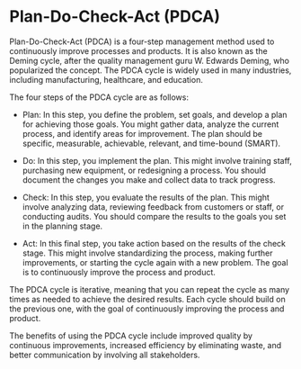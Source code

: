 # Plan-Do-Check-Act (PDCA)

Plan-Do-Check-Act (PDCA) is a four-step management method used to continuously improve processes and products. It is also known as the Deming cycle, after the quality management guru W. Edwards Deming, who popularized the concept. The PDCA cycle is widely used in many industries, including manufacturing, healthcare, and education.

The four steps of the PDCA cycle are as follows:

* Plan: In this step, you define the problem, set goals, and develop a plan for achieving those goals. You might gather data, analyze the current process, and identify areas for improvement. The plan should be specific, measurable, achievable, relevant, and time-bound (SMART).

* Do: In this step, you implement the plan. This might involve training staff, purchasing new equipment, or redesigning a process. You should document the changes you make and collect data to track progress.

* Check: In this step, you evaluate the results of the plan. This might involve analyzing data, reviewing feedback from customers or staff, or conducting audits. You should compare the results to the goals you set in the planning stage.

* Act: In this final step, you take action based on the results of the check stage. This might involve standardizing the process, making further improvements, or starting the cycle again with a new problem. The goal is to continuously improve the process and product.

The PDCA cycle is iterative, meaning that you can repeat the cycle as many times as needed to achieve the desired results. Each cycle should build on the previous one, with the goal of continuously improving the process and product.

The benefits of using the PDCA cycle include improved quality by continuous improvements, increased efficiency by  eliminating waste, and better communication by involving all stakeholders.
